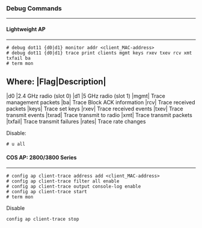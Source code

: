 ### Debug Commands
---

#### Lightweight AP
---
```markup
# debug dot11 {d0|d1} monitor addr <client_MAC-address>
# debug dot11 {d0|d1} trace print clients mgmt keys rxev txev rcv xmt txfail ba
# term mon
```
Where:
|Flag|Description|
------------------
|d0	|2.4 GHz radio (slot 0)
|d1	|5 GHz radio (slot 1)
|mgmt|	Trace management packets
|ba|	Trace Block ACK information
|rcv|	Trace received packets
|keys|	Trace set keys
|rxev|	Trace received events
|txev|	Trace transmit events
|txrad|	Trace transmit to radio
|xmt|	Trace transmit packets
|txfail|	Trace transmit failures
|rates|	Trace rate changes

Disable:
```markup
# u all
```

#### COS AP: 2800/3800 Series
---
```markup
# config ap client-trace address add <client_MAC-address>
# config ap client-trace filter all enable 
# config ap client-trace output console-log enable 
# config ap client-trace start 
# term mon
```
Disable
```markup
config ap client-trace stop
```
